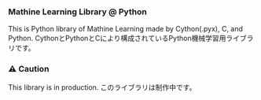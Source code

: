 ### Mathine Learning Library @ Python
This is Python library of Mathine Learning made by Cython(.pyx), C, and Python.
CythonとPythonとCにより構成されているPython機械学習用ライブラリです。

### :warning: Caution
This library is in production.
このライブラリは制作中です。